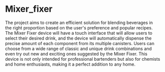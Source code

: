 # Mixer_fixer
The project aims to create an efficient solution for blending beverages in the right proportion based on the user's preference and popular recipes. 
The Mixer Fixer device will have a touch interface that will allow users to select their desired drink, and the device will automatically dispense the precise amount of each component from its multiple canisters. 
Users can choose from a wide range of classic and unique drink combinations and even try out new and exciting ones suggested by the Mixer Fixer. 
This device is not only intended for professional bartenders but also for chemists and home enthusiasts, making it a perfect addition to any home.
